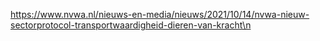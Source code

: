 https://www.nvwa.nl/nieuws-en-media/nieuws/2021/10/14/nvwa-nieuw-sectorprotocol-transportwaardigheid-dieren-van-kracht\n